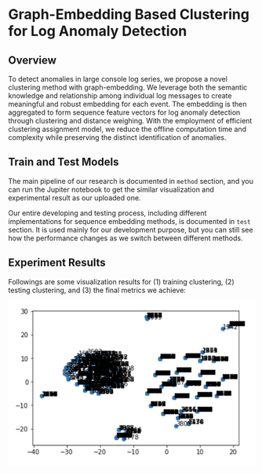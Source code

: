 # Graph-Embedding Based Clustering for Log Anomaly Detection

## Overview

To detect anomalies in large console log series, we propose a novel clustering method with graph-embedding. We leverage both the semantic knowledge and relationship among individual log messages to create meaningful and robust embedding for each event. The embedding is then aggregated to form sequence feature vectors for log anomaly detection through clustering and distance weighing. With the employment of efficient clustering assignment model, we reduce the offline computation time and complexity while preserving the distinct identification of anomalies.

## Train and Test Models

The main pipeline of our research is documented in `method` section, and you can run the Jupiter notebook to get the similar visualization and experimental result as our uploaded one.

Our entire developing and testing process, including different implementations for sequence embedding methods, is documented in `test` section. It is used mainly for our development purpose, but you can still see how the performance changes as we switch between different methods.

## Experiment Results

Followings are some visualization results for (1) training clustering, (2) testing clustering, and (3) the final metrics we achieve:

![train clustering](https://github.com/MarioMZhang/Anomaly-log-detection/blob/main/assets/seq_embed_trn.png)
